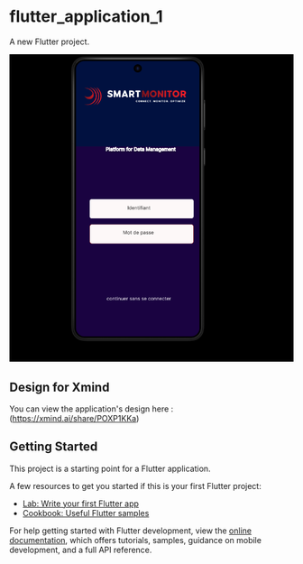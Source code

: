 # flutter_application_1

A new Flutter project.

![Aperçu de l'application](designFlutter.PNG)


## Design for Xmind

You can view the application's design here :  
(https://xmind.ai/share/POXP1KKa)


## Getting Started

This project is a starting point for a Flutter application.

A few resources to get you started if this is your first Flutter project:

- [Lab: Write your first Flutter app](https://docs.flutter.dev/get-started/codelab)
- [Cookbook: Useful Flutter samples](https://docs.flutter.dev/cookbook)

For help getting started with Flutter development, view the
[online documentation](https://docs.flutter.dev/), which offers tutorials,
samples, guidance on mobile development, and a full API reference.
